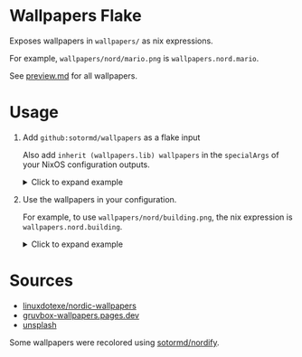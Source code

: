# Wallpapers Flake

Exposes wallpapers in `wallpapers/` as nix expressions.

For example, `wallpapers/nord/mario.png` is `wallpapers.nord.mario`.

See [preview.md](./preview.md) for all wallpapers.

# Usage

1. Add `github:sotormd/wallpapers` as a flake input

   Also add `inherit (wallpapers.lib) wallpapers` in the `specialArgs` of your NixOS configuration outputs.

   <details>
   <summary>Click to expand example</summary>

   ```nix
   {
      description = "example nixos configuration flake";

      inputs = {
        nixpkgs = {
          url = "github:nixos/nixpkgs/nixos-unstable";
        };

        home-manager = {
          url = "github:nix-community/home-manager";
          inputs.nixpkgs.follows = "nixpkgs";
        };

        wallpapers = {
          url = "github:sotormd/wallpapers";
        };

        # other inputs here
        # ...
      };

      outputs =
        {
          self,
          nixpkgs,
          home-manager,
          wallpapers,
          ...
        }@inputs:

        {

          # example nixos configuration
          nixosConfigurations.example = nixpkgs.lib.nixosSystem {
        
            specialArgs = {
              inherit inputs;
              inherit (wallpapers.lib) wallpapers;
            };
            
            modules = [
              # example entry point to configuration
              ./hosts/example.nix

              # home manager - to declaratively manage home directory
              home-manager.nixosModules.home-manager

              # other modules here
              # ...
            ];
          
          };

          # other outputs here
          # ...

        };
    }
   ```
   </details>

4. Use the wallpapers in your configuration.

   For example, to use `wallpapers/nord/building.png`, the nix expression is `wallpapers.nord.building`.
  
   <details>
    <summary>Click to expand example</summary>

    ```nix
     { wallpapers, ... }:

     {
       home-manager.users.myUsername = {
         wayland.windowManager.sway.config.output."*".bg = "${wallpapers.nord.building} fill";
       };
     }
    ```
    </details>

# Sources

- [linuxdotexe/nordic-wallpapers](https://github.com/linuxdotexe/nordic-wallpapers/)
- [gruvbox-wallpapers.pages.dev](https://gruvbox-wallpapers.pages.dev/)
- [unsplash](https://unsplash.com/)

Some wallpapers were recolored using [sotormd/nordify](https://github.com/sotormd/nordify).


